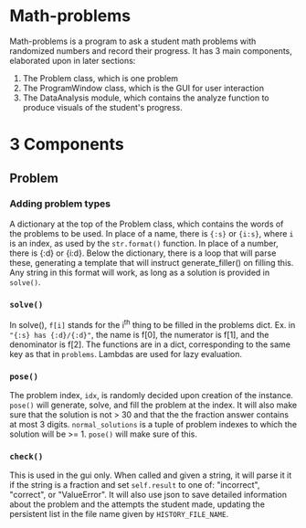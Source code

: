 # Math-problems
Math-problems is a program to ask a student math problems with randomized numbers and record their progress.
It has 3 main components, elaborated upon in later sections:
  1. The Problem class, which is one problem
  2. The ProgramWindow class, which is the GUI for user interaction
  3. The DataAnalysis module, which contains the analyze function to produce visuals of the student's progress.

# 3 Components
## Problem
### Adding problem types
A dictionary at the top of the Problem class, which contains the words of the problems to be used. In place of a name, there is ```{:s}``` or ```{i:s}```, where ```i``` is an index, as used by the ```str.format()``` function. In place of a number, there is {:d} or {i:d}. Below the dictionary, there is a loop that will parse these, generating a template that will instruct generate_filler() on filling this. Any string in this format will work, as long as a solution is provided in ```solve()```. 

### ```solve()```
In solve(), ```f[i]``` stands for the i<sup>th</sup> thing to be filled in the problems dict. Ex. in ```"{:s} has {:d}/{:d}"```, the name is f[0], the numerator is f[1], and the denominator is f[2]. The functions are in a dict, corresponding to the same key as that in ```problems```. Lambdas are used for lazy evaluation.

### ```pose()```
The problem index, ```idx```, is randomly decided upon creation of the instance. ```pose()``` will generate, solve, and fill the problem at the index. It will also make sure that the solution is not > 30 and that the the fraction answer contains at most 3 digits. ```normal_solutions``` is a tuple of problem indexes to which the solution will be >= 1. ```pose()``` will make sure of this.

### ```check()```
This is used in the gui only. When called and given a string, it will parse it it if the string is a fraction and set ```self.result``` to one of: "incorrect", "correct", or "ValueError". It will also use json to save detailed information about the problem and the attempts the student made, updating the persistent list in the file name given by ```HISTORY_FILE_NAME```.
